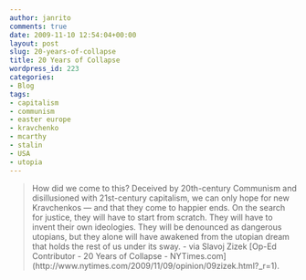```yaml
---
author: janrito
comments: true
date: 2009-11-10 12:54:04+00:00
layout: post
slug: 20-years-of-collapse
title: 20 Years of Collapse
wordpress_id: 223
categories:
- Blog
tags:
- capitalism
- communism
- easter europe
- kravchenko
- mcarthy
- stalin
- USA
- utopia
---
```


<blockquote>How did we come to this? Deceived by 20th-century Communism and disillusioned with 21st-century capitalism, we can only hope for new Kravchenkos — and that they come to happier ends. On the search for justice, they will have to start from scratch. They will have to invent their own ideologies. They will be denounced as dangerous utopians, but they alone will have awakened from the utopian dream that holds the rest of us under its sway.
- via Slavoj Zizek [Op-Ed Contributor - 20 Years of Collapse - NYTimes.com](http://www.nytimes.com/2009/11/09/opinion/09zizek.html?_r=1).</blockquote>
